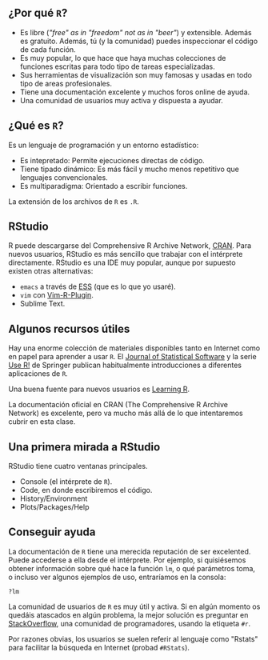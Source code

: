¿Por qué `R`?
-------------

-   Es libre (*"free" as in "freedom" not as in "beer"*) y extensible.
    Además es gratuito. Además, tú (y la comunidad) puedes inspeccionar
    el código de cada función.
-   Es muy popular, lo que hace que haya muchas colecciones de funciones
    escritas para todo tipo de tareas especializadas.
-   Sus herramientas de visualización son muy famosas y usadas en todo
    tipo de areas profesionales.
-   Tiene una documentación excelente y muchos foros online de ayuda.
-   Una comunidad de usuarios muy activa y dispuesta a ayudar.

¿Qué es `R`?
------------

Es un lenguaje de programación y un entorno estadístico:

-   Es intepretado: Permite ejecuciones directas de código.
-   Tiene tipado dinámico: Es más fácil y mucho menos repetitivo que
    lenguajes convencionales.
-   Es multiparadigma: Orientado a escribir funciones.

La extensión de los archivos de `R` es `.R`.

RStudio
-------

R puede descargarse del Comprehensive R Archive Network,
[CRAN](https//cran.r-project.org). Para nuevos usuarios, RStudio es más
sencillo que trabajar con el intérprete directamente. RStudio es una IDE
muy popular, aunque por supuesto existen otras alternativas:

-   `emacs` a través de [ESS](http://ess.r-project.org/) (que es lo que
    yo usaré).
-   `vim` con
    [Vim-R-Plugin](http://www.vim.org/scripts/script.php?script_id=2628).
-   Sublime Text.

Algunos recursos útiles
-----------------------

Hay una enorme colección de materiales disponibles tanto en Internet
como en papel para aprender a usar `R`. El [Journal of Statistical
Software](http://www.jstatsoft.org/index) y la serie [Use
R!](http://www.springer.com/series/6991) de Springer publican
habitualmente introducciones a diferentes aplicaciones de `R`.

Una buena fuente para nuevos usuarios es [Learning
R](http://shop.oreilly.com/product/0636920028352.do).

La documentación oficial en CRAN (The Comprehensive R Archive Network)
es excelente, pero va mucho más allá de lo que intentaremos cubrir en
esta clase.

Una primera mirada a RStudio
----------------------------

RStudio tiene cuatro ventanas principales.

-   Console (el intérprete de `R`).
-   Code, en donde escribiremos el código.
-   History/Environment
-   Plots/Packages/Help

Conseguir ayuda
---------------

La documentación de `R` tiene una merecida reputación de ser excelented.
Puede accederse a ella desde el intérprete. Por ejemplo, si quisiésemos
obtener información sobre qué hace la función `lm`, o qué parámetros
toma, o incluso ver algunos ejemplos de uso, entraríamos en la consola:

    ?lm

La comunidad de usuarios de `R` es muy útil y activa. Si en algún
momento os quedáis atascados en algún problema, la mejor solución es
preguntar en [StackOverflow](http://stackoverflow.com/), una comunidad
de programadores, usando la etiqueta `#r`.

Por razones obvias, los usuarios se suelen referir al lenguaje como
"Rstats" para facilitar la búsqueda en Internet (probad `#RStats`).

